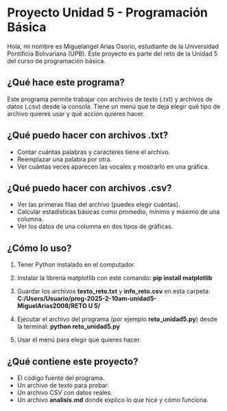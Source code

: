 
# Proyecto Unidad 5 - Programación Básica

Hola, mi nombre es Miguelangel Arias Osorio, estudiante de la Universidad Pontificia Bolivariana (UPB). Este proyecto es parte del reto de la Unidad 5 del curso de programación básica.

## ¿Qué hace este programa?
Este programa permite trabajar con archivos de texto (.txt) y archivos de datos (.csv) desde la consola. Tiene un menú que te deja elegir qué tipo de archivo quieres usar y qué acción quieres hacer.

## ¿Qué puedo hacer con archivos .txt?
- Contar cuántas palabras y caracteres tiene el archivo.
- Reemplazar una palabra por otra.
- Ver cuántas veces aparecen las vocales y mostrarlo en una gráfica.

## ¿Qué puedo hacer con archivos .csv?
- Ver las primeras filas del archivo (puedes elegir cuántas).
- Calcular estadísticas básicas como promedio, mínimo y máximo de una columna.
- Ver los datos de una columna en dos tipos de gráficas.

## ¿Cómo lo uso?
1. Tener Python instalado en el computador.
2. Instalar la librería matplotlib con este comando:
   **pip install matplotlib**

3. Guardar los archivos **texto_reto.txt** y **info_reto.csv** en esta carpeta:
   **C:/Users/Usuario/prog-2025-2-10am-unidad5-MiguelArias2008/RETO U 5/**

4. Ejecutar el archivo del programa (por ejemplo **reto_unidad5.py**) desde la terminal:
   **python reto_unidad5.py**

5. Usar el menú para elegir qué quieres hacer.

## ¿Qué contiene este proyecto?
- El código fuente del programa.
- Un archivo de texto para probar.
- Un archivo CSV con datos reales.
- Un archivo **analisis.md** donde explico lo que hice y cómo funciona.

